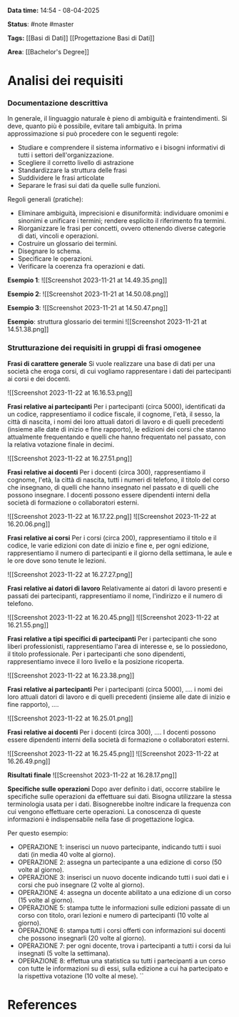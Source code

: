 **Data time:** 14:54 - 08-04-2025

**Status**: #note #master 

**Tags:** [[Basi di Dati]] [[Progettazione Basi di Dati]]

**Area**: [[Bachelor's Degree]]
# Analisi dei requisiti

### Documentazione descrittiva
In generale, il linguaggio naturale è pieno di ambiguità e fraintendimenti. Si deve, quanto più è possibile, evitare tali ambiguità. In prima approssimazione si può procedere con le seguenti regole:
- Studiare e comprendere il sistema informativo e i bisogni informativi di tutti i settori dell'organizzazione.
- Scegliere il corretto livello di astrazione
- Standardizzare la struttura delle frasi
- Suddividere le frasi articolate
- Separare le frasi sui dati da quelle sulle funzioni.

Regoli generali (pratiche):
- Eliminare ambiguità, imprecisioni e disuniformità: individuare omonimi e sinonimi e unificare i termini; rendere esplicito il riferimento fra termini. 
- Riorganizzare le frasi per concetti, ovvero ottenendo diverse categorie di dati, vincoli e operazioni.
- Costruire un glossario dei termini.
- Disegnare lo schema.
- Specificare le operazioni.
- Verificare la coerenza fra operazioni e dati.

**Esempio 1**:
![[Screenshot 2023-11-21 at 14.49.35.png]]

**Esempio 2**:
![[Screenshot 2023-11-21 at 14.50.08.png]]

**Esempio 3**:
![[Screenshot 2023-11-21 at 14.50.47.png]]

**Esempio**: struttura glossario dei termini
![[Screenshot 2023-11-21 at 14.51.38.png]]

### Strutturazione dei requisiti in gruppi di frasi omogenee
**Frasi di carattere generale**
Si vuole realizzare una base di dati per una società che eroga corsi, di cui vogliamo rappresentare i dati dei partecipanti ai corsi e dei docenti.

![[Screenshot 2023-11-22 at 16.16.53.png]]

**Frasi relative ai partecipanti**
Per i partecipanti (circa 5000), identificati da un codice, rappresentiamo il codice fiscale, il cognome, l'età, il sesso, la città di nascita, i nomi dei loro attuali datori di lavoro e di quelli precedenti (insieme alle date di inizio e fine rapporto), le edizioni dei corsi che stanno attualmente frequentando e quelli che hanno frequentato nel passato, con la relativa votazione finale in decimi.

![[Screenshot 2023-11-22 at 16.27.51.png]]

**Frasi relative ai docenti**
Per i docenti (circa 300), rappresentiamo il cognome, l'età, la città di nascita, tutti i numeri di telefono, il titolo del corso che insegnano, di quelli che hanno insegnato nel passato e di quelli che possono insegnare. I docenti possono essere dipendenti interni della società di formazione o collaboratori esterni.

![[Screenshot 2023-11-22 at 16.17.22.png]]    ![[Screenshot 2023-11-22 at 16.20.06.png]]   

**Frasi relative ai corsi**
Per i corsi (circa 200), rappresentiamo il titolo e il codice, le varie edizioni con date di inizio e fine e, per ogni edizione, rappresentiamo il numero di partecipanti e il giorno della settimana, le aule e le ore dove sono tenute le lezioni.

![[Screenshot 2023-11-22 at 16.27.27.png]]

**Frasi relative ai datori di lavoro**
Relativamente ai datori di lavoro presenti e passati dei partecipanti, rappresentiamo il nome, l'indirizzo e il numero di telefono.

![[Screenshot 2023-11-22 at 16.20.45.png]]   ![[Screenshot 2023-11-22 at 16.21.55.png]]

**Frasi relative a tipi specifici di partecipanti**
Per i partecipanti che sono liberi professionisti, rappresentiamo l'area di interesse e, se lo possiedono, il titolo professionale. Per i partecipanti che sono dipendenti, rappresentiamo invece il loro livello e la posizione ricoperta.

![[Screenshot 2023-11-22 at 16.23.38.png]]

**Frasi relative ai partecipanti**
Per i partecipanti (circa 5000), …. i nomi dei loro attuali datori di lavoro e di quelli precedenti (insieme alle date di inizio e fine rapporto), ….

![[Screenshot 2023-11-22 at 16.25.01.png]]

**Frasi relative ai docenti**
Per i docenti (circa 300), …. I docenti possono essere dipendenti interni della società di formazione o collaboratori esterni.

![[Screenshot 2023-11-22 at 16.25.45.png]]
![[Screenshot 2023-11-22 at 16.26.49.png]]

**Risultati finale**
![[Screenshot 2023-11-22 at 16.28.17.png]]

**Specifiche sulle operazioni**
Dopo aver definito i dati, occorre stabilire le specifiche sulle operazioni da effettuare sui dati. Bisogna utilizzare la stessa terminologia usata per i dati. Bisognerebbe inoltre indicare la frequenza con cui vengono effettuare certe operazioni. La conoscenza di queste informazioni è indispensabile nella fase di progettazione logica.

Per questo esempio:
- OPERAZIONE 1: inserisci un nuovo partecipante, indicando tutti i suoi dati (in media 40 volte al giorno).
- OPERAZIONE 2: assegna un partecipante a una edizione di corso (50 volte al giorno).
- OPERAZIONE 3: inserisci un nuovo docente indicando tutti i suoi dati e i corsi che può insegnare (2 volte al giorno).
- OPERAZIONE 4: assegna un docente abilitato a una edizione di un corso (15 volte al giorno).
- OPERAZIONE 5: stampa tutte le informazioni sulle edizioni passate di un corso con titolo, orari lezioni e numero di partecipanti (10 volte al giorno).
- OPERAZIONE 6: stampa tutti i corsi offerti con informazioni sui docenti che possono insegnarli (20 volte al giorno).
- OPERAZIONE 7: per ogni docente, trova i partecipanti a tutti i corsi da lui insegnati (5 volte la settimana).
- OPERAZIONE 8: effettua una statistica su tutti i partecipanti a un corso con tutte le informazioni su di essi, sulla edizione a cui ha partecipato e la rispettiva votazione (10 volte al mese).
``
# References